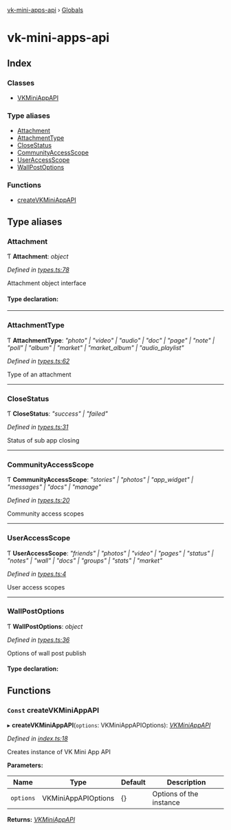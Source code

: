 [vk-mini-apps-api](README.md) › [Globals](globals.md)

# vk-mini-apps-api

## Index

### Classes

* [VKMiniAppAPI](classes/vkminiappapi.md)

### Type aliases

* [Attachment](globals.md#attachment)
* [AttachmentType](globals.md#attachmenttype)
* [CloseStatus](globals.md#closestatus)
* [CommunityAccessScope](globals.md#communityaccessscope)
* [UserAccessScope](globals.md#useraccessscope)
* [WallPostOptions](globals.md#wallpostoptions)

### Functions

* [createVKMiniAppAPI](globals.md#const-createvkminiappapi)

## Type aliases

###  Attachment

Ƭ **Attachment**: *object*

*Defined in [types.ts:78](https://github.com/VKCOM/vk-mini-apps-api/blob/6fd2248/src/types.ts#L78)*

Attachment object interface

#### Type declaration:

___

###  AttachmentType

Ƭ **AttachmentType**: *"photo" | "video" | "audio" | "doc" | "page" | "note" | "poll" | "album" | "market" | "market_album" | "audio_playlist"*

*Defined in [types.ts:62](https://github.com/VKCOM/vk-mini-apps-api/blob/6fd2248/src/types.ts#L62)*

Type of an attachment

___

###  CloseStatus

Ƭ **CloseStatus**: *"success" | "failed"*

*Defined in [types.ts:31](https://github.com/VKCOM/vk-mini-apps-api/blob/6fd2248/src/types.ts#L31)*

Status of sub app closing

___

###  CommunityAccessScope

Ƭ **CommunityAccessScope**: *"stories" | "photos" | "app_widget" | "messages" | "docs" | "manage"*

*Defined in [types.ts:20](https://github.com/VKCOM/vk-mini-apps-api/blob/6fd2248/src/types.ts#L20)*

Community access scopes

___

###  UserAccessScope

Ƭ **UserAccessScope**: *"friends" | "photos" | "video" | "pages" | "status" | "notes" | "wall" | "docs" | "groups" | "stats" | "market"*

*Defined in [types.ts:4](https://github.com/VKCOM/vk-mini-apps-api/blob/6fd2248/src/types.ts#L4)*

User access scopes

___

###  WallPostOptions

Ƭ **WallPostOptions**: *object*

*Defined in [types.ts:36](https://github.com/VKCOM/vk-mini-apps-api/blob/6fd2248/src/types.ts#L36)*

Options of wall post publish

#### Type declaration:

## Functions

### `Const` createVKMiniAppAPI

▸ **createVKMiniAppAPI**(`options`: VKMiniAppAPIOptions): *[VKMiniAppAPI](classes/vkminiappapi.md)*

*Defined in [index.ts:18](https://github.com/VKCOM/vk-mini-apps-api/blob/6fd2248/src/index.ts#L18)*

Creates instance of VK Mini App API

**Parameters:**

Name | Type | Default | Description |
------ | ------ | ------ | ------ |
`options` | VKMiniAppAPIOptions |  {} | Options of the instance  |

**Returns:** *[VKMiniAppAPI](classes/vkminiappapi.md)*
